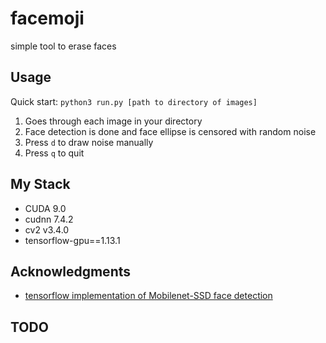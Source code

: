 # facemoji
simple tool to erase faces

## Usage
Quick start:
`python3 run.py [path to directory of images]`

1. Goes through each image in your directory
2. Face detection is done and face ellipse is censored with random noise
3. Press `d` to draw noise manually 
4. Press `q` to quit

## My Stack
- CUDA 9.0
- cudnn 7.4.2
- cv2 v3.4.0
- tensorflow-gpu==1.13.1

## Acknowledgments
- [tensorflow implementation of Mobilenet-SSD face detection](https://github.com/yeephycho/tensorflow-face-detection)

## TODO
